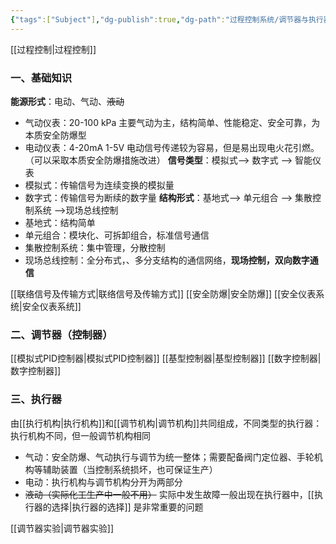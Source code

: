 ```yaml
---
{"tags":["Subject"],"dg-publish":true,"dg-path":"过程控制系统/调节器与执行器/调节器与执行器.md","dg-pinned":true,"permalink":"/过程控制系统/调节器与执行器/调节器与执行器/","pinned":true,"dgPassFrontmatter":true,"noteIcon":"","created":"2024-10-15T14:14:30.000+08:00","updated":"2025-03-31T00:20:44.968+08:00"}
---
```




[[过程控制\|过程控制]]
### 一、基础知识
**能源形式**：电动、气动、~~液动~~
- 气动仪表：20-100 kPa  主要气动为主，结构简单、性能稳定、安全可靠，为本质安全防爆型
- 电动仪表：4-20mA  1-5V  电动信号传递较为容易，但是易出现电火花引燃。（可以采取本质安全防爆措施改进）
**信号类型**：模拟式--> 数字式 --> 智能仪表
- 模拟式：传输信号为连续变换的模拟量
- 数字式：传输信号为断续的数字量
**结构形式**：基地式--> 单元组合  -->  集散控制系统 -->现场总线控制
- 基地式：结构简单
- 单元组合：模块化、可拆卸组合，标准信号通信
- 集散控制系统：集中管理，分散控制
- 现场总线控制：全分布式，、多分支结构的通信网络，**现场控制，双向数字通信**

[[联络信号及传输方式\|联络信号及传输方式]]
[[安全防爆\|安全防爆]]
[[安全仪表系统\|安全仪表系统]]

### 二、调节器（控制器）
[[模拟式PID控制器\|模拟式PID控制器]]
[[基型控制器\|基型控制器]]
[[数字控制器\|数字控制器]]

### 三、执行器
由[[执行机构\|执行机构]]和[[调节机构\|调节机构]]共同组成，不同类型的执行器：执行机构不同，但一般调节机构相同
- 气动：安全防爆、气动执行与调节为统一整体；需要配备阀门定位器、手轮机构等辅助装置（当控制系统损坏，也可保证生产）
- 电动：执行机构与调节机构分开为两部分
- ~~液动（实际化工生产中一般不用）~~
实际中发生故障一般出现在执行器中，[[执行器的选择\|执行器的选择]] 是非常重要的问题

[[调节器实验\|调节器实验]]

